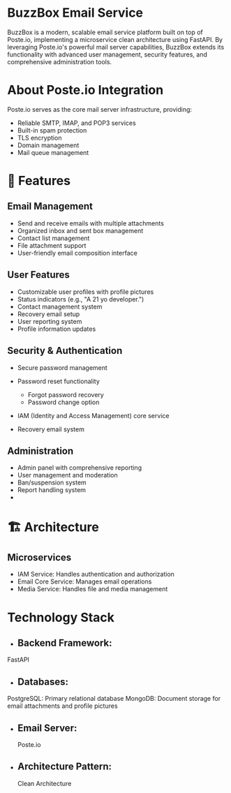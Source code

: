 # BuzzBox Email Service
BuzzBox is a modern, scalable email service platform built on top of Poste.io, implementing a microservice clean architecture using FastAPI. By leveraging Poste.io's powerful mail server capabilities, BuzzBox extends its functionality with advanced user management, security features, and comprehensive administration tools.

# About Poste.io Integration
Poste.io serves as the core mail server infrastructure, providing:

- Reliable SMTP, IMAP, and POP3 services
- Built-in spam protection
- TLS encryption
- Domain management
- Mail queue management

# 🌟 Features
## Email Management
- Send and receive emails with multiple attachments
- Organized inbox and sent box management
- Contact list management
- File attachment support
- User-friendly email composition interface

## User Features
- Customizable user profiles with profile pictures
- Status indicators (e.g., "A 21 yo developer.")
- Contact management system
- Recovery email setup
- User reporting system
- Profile information updates  

## Security & Authentication
- Secure password management

- Password reset functionality
     - Forgot password recovery
     - Password change option


- IAM (Identity and Access Management) core service
- Recovery email system
## Administration

- Admin panel with comprehensive reporting
- User management and moderation
- Ban/suspension system
- Report handling system
- 
# 🏗️ Architecture
## Microservices
- IAM Service: Handles authentication and authorization
- Email Core Service: Manages email operations
- Media Service: Handles file and media management

# Technology Stack
- ## Backend Framework:
FastAPI
- ## Databases:
PostgreSQL: Primary relational database
MongoDB: Document storage for email attachments and profile pictures
- ## Email Server:
  Poste.io
- ## Architecture Pattern:
  Clean Architecture
